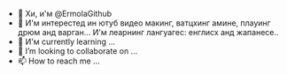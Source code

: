 - 👋 Хи, и'м @ErmolaGithub
- 👀 И'м интерестед ин ютуб видео макинг, ватцхинг амине, плауинг дрюм анд варган... И'м леарнинг лангуагес: енглисх анд жапанесе..
- 🌱 И'м currently learning ...
- 💞️ I’m looking to collaborate on ...
- 📫 How to reach me ...

<!---
ErmolaGithub/ErmolaGithub is a ✨ special ✨ repository because its `README.md` (this file) appears on your GitHub profile.
You can click the Preview link to take a look at your changes.
--->
